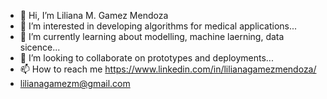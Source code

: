 - 👋 Hi, I’m Liliana M. Gamez Mendoza 
- 👀 I’m interested in developing algorithms for medical applications...
- 🌱 I’m currently learning about modelling, machine laerning, data sicence...
- 💞️ I’m looking to collaborate on prototypes and deployments...
- 📫 How to reach me https://www.linkedin.com/in/lilianagamezmendoza/ 
- lilianagamezm@gmail.com

<!---
lilianagamezm/lilianagamezm is a ✨ special ✨ repository because its `README.md` (this file) appears on your GitHub profile.
You can click the Preview link to take a look at your changes.
--->
